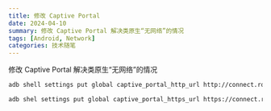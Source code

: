 ```yaml
---
title: 修改 Captive Portal
date: 2024-04-10
summary: 修改 Captive Portal 解决类原生“无网络”的情况
tags: [Android, Network]
categories: 技术随笔
---
```


修改 Captive Portal 解决类原生“无网络”的情况

```bash
adb shell settings put global captive_portal_http_url http://connect.rom.miui.com/generate_204

adb shel settings put global captive_portal_https_url https://connect.rom.miui.com/generate_204
```